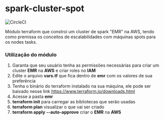# spark-cluster-spot

![CircleCI](https://circleci.com/gh/wiltonfelix/spark-cluster-spot.svg?style=shield&circle-token=b222e127baf48535cd98206d350ac90a8ce8fc15)

Módulo terraform que constroi um cluster de spark "EMR" na AWS, tendo como premissa os conceitos de escalabilidades com máquinas spots para os nodes tasks.

### Utilização do módulo

1. Garanta que seu usuário tenha as permissões necessárias para criar um cluster **EMR** na **AWS** e criar roles no **IAM**
2. Edite o arquivo **vars.tf** que fica dentro de **emr** com os valores de sua preferência
3. Tenha o binário do terraform instalado na sua máquina, ele pode ser baixado nesse link https://www.terraform.io/downloads.html
4. Acesse a pasta **emr**
5. **terraform init** para carregar as bibliotecas que serão usadas
6. **terraform plan** visualizar o que vai ser criado
7. **terraform apply --auto-approve** criar o **EMR** na **AWS**
